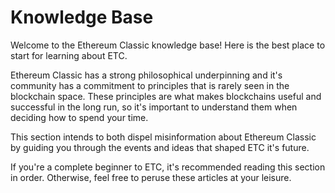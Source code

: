 # Knowledge Base

Welcome to the Ethereum Classic knowledge base! Here is the best place to start for learning about ETC.

Ethereum Classic has a strong philosophical underpinning and it's community has a commitment to principles that is rarely seen in the blockchain space. These principles are what makes blockchains useful and successful in the long run, so it's important to understand them when deciding how to spend your time.

This section intends to both dispel misinformation about Ethereum Classic by guiding you through the events and ideas that shaped ETC it's future.

If you're a complete beginner to ETC, it's recommended reading this section in order. Otherwise, feel free to peruse these articles at your leisure.